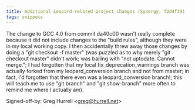 ```yaml
---
title: Additional Leopard-related project changes (Synergy, f2d4f39)
tags: snippets
---
```


The change to GCC 4.0 from commit da40c00 wasn't really complete because it did not include changes to the "build rules", although they were in my local working copy. I then accidentally threw away those changes by doing a "git checkout -f master" (was puzzled as to why merely "git checkout master" didn't work; was bailing with "not uptodate. Cannot merge."; I had forgotten that my local fix_deprecation_warnings branch was actually forked from my leopard_conversion branch and not from master; in fact, I'd forgotten that there even was a leopard_conversion branch!; this will teach me to use "git branch" and "git show-branch" more often to remind me where I actually am).

Signed-off-by: Greg Hurrell &lt;greg@hurrell.net&gt;
